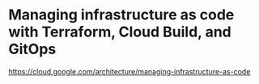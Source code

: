 # Managing infrastructure as code with Terraform, Cloud Build, and GitOps

https://cloud.google.com/architecture/managing-infrastructure-as-code